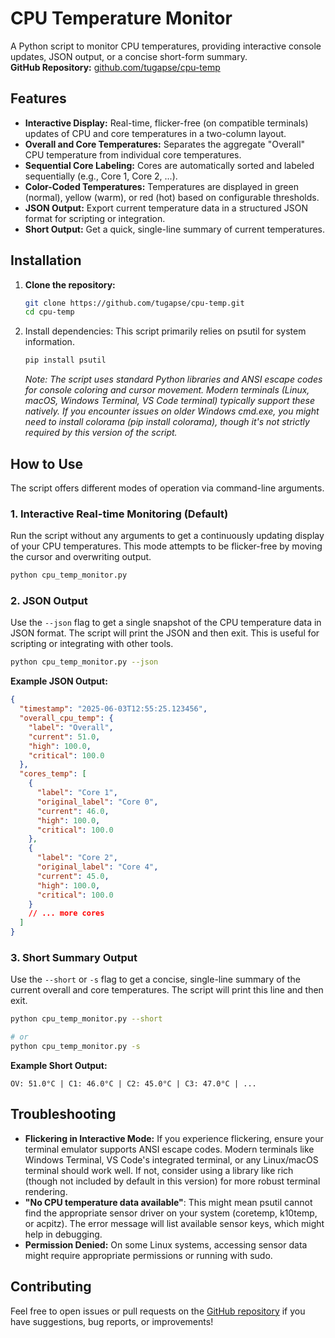 # **CPU Temperature Monitor**

A Python script to monitor CPU temperatures, providing interactive console updates, JSON output, or a concise short-form summary.  
**GitHub Repository:** [github.com/tugapse/cpu-temp](https://github.com/tugapse/cpu-temp)

## **Features**

*   **Interactive Display:** Real-time, flicker-free (on compatible terminals) updates of CPU and core temperatures in a two-column layout.
*   **Overall and Core Temperatures:** Separates the aggregate "Overall" CPU temperature from individual core temperatures.
*   **Sequential Core Labeling:** Cores are automatically sorted and labeled sequentially (e.g., Core 1, Core 2, ...).
*   **Color-Coded Temperatures:** Temperatures are displayed in green (normal), yellow (warm), or red (hot) based on configurable thresholds.
*   **JSON Output:** Export current temperature data in a structured JSON format for scripting or integration.
*   **Short Output:** Get a quick, single-line summary of current temperatures.

## **Installation**

1.  **Clone the repository:**
    ```bash
    git clone https://github.com/tugapse/cpu-temp.git
    cd cpu-temp
    ```

2.  Install dependencies:
    This script primarily relies on psutil for system information.
    ```bash
    pip install psutil
    ```

    *Note: The script uses standard Python libraries and ANSI escape codes for console coloring and cursor movement. Modern terminals (Linux, macOS, Windows Terminal, VS Code terminal) typically support these natively. If you encounter issues on older Windows cmd.exe, you might need to install colorama (pip install colorama), though it's not strictly required by this version of the script.*

## **How to Use**

The script offers different modes of operation via command-line arguments.

### **1\. Interactive Real-time Monitoring (Default)**

Run the script without any arguments to get a continuously updating display of your CPU temperatures. This mode attempts to be flicker-free by moving the cursor and overwriting output.
```bash
python cpu_temp_monitor.py
```

### **2\. JSON Output**

Use the `--json` flag to get a single snapshot of the CPU temperature data in JSON format. The script will print the JSON and then exit. This is useful for scripting or integrating with other tools.
```bash
python cpu_temp_monitor.py --json
```

**Example JSON Output:**
```json
{
  "timestamp": "2025-06-03T12:55:25.123456",
  "overall_cpu_temp": {
    "label": "Overall",
    "current": 51.0,
    "high": 100.0,
    "critical": 100.0
  },
  "cores_temp": [
    {
      "label": "Core 1",
      "original_label": "Core 0",
      "current": 46.0,
      "high": 100.0,
      "critical": 100.0
    },
    {
      "label": "Core 2",
      "original_label": "Core 4",
      "current": 45.0,
      "high": 100.0,
      "critical": 100.0
    }
    // ... more cores
  ]
}
```

### **3\. Short Summary Output**

Use the `--short` or `-s` flag to get a concise, single-line summary of the current overall and core temperatures. The script will print this line and then exit.
```bash
python cpu_temp_monitor.py --short
```
```bash
# or
python cpu_temp_monitor.py -s
```

**Example Short Output:**
```
OV: 51.0°C | C1: 46.0°C | C2: 45.0°C | C3: 47.0°C | ...
```

## **Troubleshooting**

*   **Flickering in Interactive Mode:** If you experience flickering, ensure your terminal emulator supports ANSI escape codes. Modern terminals like Windows Terminal, VS Code's integrated terminal, or any Linux/macOS terminal should work well. If not, consider using a library like rich (though not included by default in this version) for more robust terminal rendering.
*   **"No CPU temperature data available"**: This might mean psutil cannot find the appropriate sensor driver on your system (coretemp, k10temp, or acpitz). The error message will list available sensor keys, which might help in debugging.
*   **Permission Denied:** On some Linux systems, accessing sensor data might require appropriate permissions or running with sudo.

## **Contributing**

Feel free to open issues or pull requests on the [GitHub repository](https://github.com/tugapse/cpu-temp) if you have suggestions, bug reports, or improvements!
```